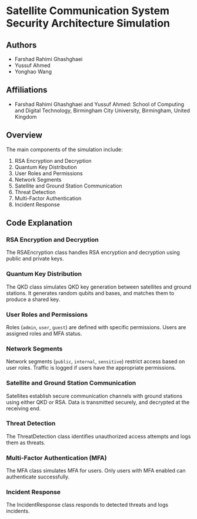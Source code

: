 # Satellite Communication System Security Architecture Simulation


## Authors

- Farshad Rahimi Ghashghaei
- Yussuf Ahmed
- Yonghao Wang

## Affiliations

- Farshad Rahimi Ghashghaei and Yussuf Ahmed: School of Computing and Digital Technology, Birmingham City University, Birmingham, United Kingdom

## Overview

The main components of the simulation include:

1. RSA Encryption and Decryption
2. Quantum Key Distribution
3. User Roles and Permissions
4. Network Segments
5. Satellite and Ground Station Communication
6. Threat Detection
7. Multi-Factor Authentication
8. Incident Response

## Code Explanation

### RSA Encryption and Decryption

The RSAEncryption class handles RSA encryption and decryption using public and private keys.

### Quantum Key Distribution

The QKD class simulates QKD key generation between satellites and ground stations. It generates random qubits and bases, and matches them to produce a shared key.

### User Roles and Permissions

Roles (`admin`, `user`, `guest`) are defined with specific permissions. Users are assigned roles and MFA status.

### Network Segments

Network segments (`public`, `internal`, `sensitive`) restrict access based on user roles. Traffic is logged if users have the appropriate permissions.

### Satellite and Ground Station Communication

Satellites establish secure communication channels with ground stations using either QKD or RSA. Data is transmitted securely, and decrypted at the receiving end.

### Threat Detection

The ThreatDetection class identifies unauthorized access attempts and logs them as threats.

### Multi-Factor Authentication (MFA)

The MFA class simulates MFA for users. Only users with MFA enabled can authenticate successfully.

### Incident Response

The IncidentResponse class responds to detected threats and logs incidents.
